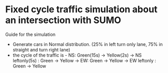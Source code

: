 # Fixed cycle traffic simulation about an intersection with SUMO
Guide for the simulation
- Generate cars in Normal distribution. (25% in left turn only lane, 75% in straight and turn right lane)
- the cycle of the traffic is - NS: Green(15s) -> Yellow(2s) -> NS leftonly(5s) : Green -> Yellow -> EW: Green -> Yellow -> EW leftonly : Green -> Yellow

